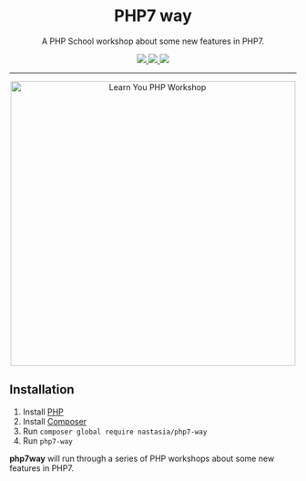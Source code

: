 <h1 align="center">PHP7 way</h1>

<p align="center">
A PHP School workshop about some new features in PHP7.
</p>

<p align="center">
<a href="https://travis-ci.org/NastasiaSaby/php7-way">
    <img src="https://img.shields.io/travis/NastasiaSaby/php7-way/master.svg?style=flat-square">
</a>
<a href="https://codecov.io/github/NastasiaSaby/callable-functions">
    <img src="https://img.shields.io/codecov/c/github/NastasiaSaby/callable-functions.svg?style=flat-square">
</a>
<a href="https://scrutinizer-ci.com/g/NastasiaSaby/php7-way/">
    <img src="https://img.shields.io/scrutinizer/g/NastasiaSaby/php7-way.svg?style=flat-square">
</a>
</p>

----
<p align="center">
<img width="500" alt="Learn You PHP Workshop" src="http://mes-experiences-geek.fr/wp-content/uploads/2016/05/learn.png">
</p>


## Installation

1. Install [PHP](http://php.net/downloads.php)
2. Install [Composer](https://getcomposer.org/download/)
3. Run `composer global require nastasia/php7-way`
4. Run `php7-way`

**php7way** will run through a series of PHP workshops about some new features in PHP7.

